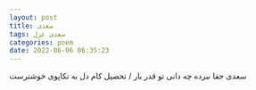 ```yaml
---
layout: post
title: سعدی
tags: سعدی غزل
categories: poem
date: 2022-06-06 06:35:23
---
```


سعدی جفا نبرده چه دانی تو قدر یار / تحصیل کام دل به تکاپوی خوشترست
